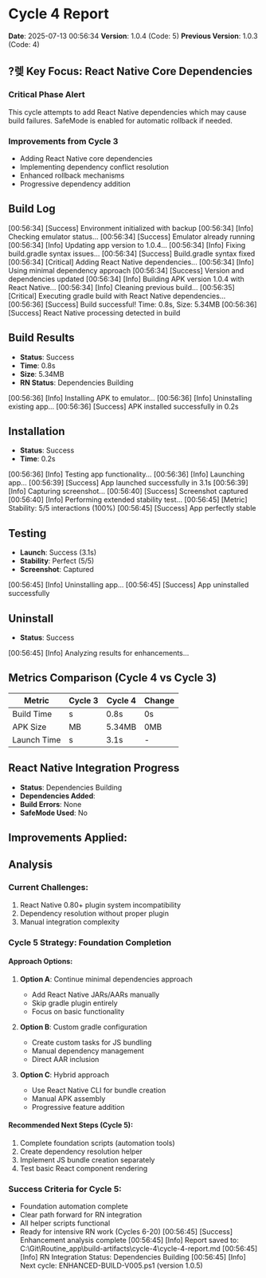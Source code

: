 ﻿# Cycle 4 Report
**Date**: 2025-07-13 00:56:34
**Version**: 1.0.4 (Code: 5)
**Previous Version**: 1.0.3 (Code: 4)

## ?렞 Key Focus: React Native Core Dependencies

### Critical Phase Alert
This cycle attempts to add React Native dependencies which may cause build failures.
SafeMode is enabled for automatic rollback if needed.

### Improvements from Cycle 3
- Adding React Native core dependencies
- Implementing dependency conflict resolution
- Enhanced rollback mechanisms
- Progressive dependency addition

## Build Log
[00:56:34] [Success] Environment initialized with backup
[00:56:34] [Info] Checking emulator status...
[00:56:34] [Success] Emulator already running
[00:56:34] [Info] Updating app version to 1.0.4...
[00:56:34] [Info] Fixing build.gradle syntax issues...
[00:56:34] [Success] Build.gradle syntax fixed
[00:56:34] [Critical] Adding React Native dependencies...
[00:56:34] [Info] Using minimal dependency approach
[00:56:34] [Success] Version and dependencies updated
[00:56:34] [Info] Building APK version 1.0.4 with React Native...
[00:56:34] [Info] Cleaning previous build...
[00:56:35] [Critical] Executing gradle build with React Native dependencies...
[00:56:36] [Success] Build successful! Time: 0.8s, Size: 5.34MB
[00:56:36] [Success] React Native processing detected in build

## Build Results
- **Status**: Success
- **Time**: 0.8s
- **Size**: 5.34MB
- **RN Status**: Dependencies Building

[00:56:36] [Info] Installing APK to emulator...
[00:56:36] [Info] Uninstalling existing app...
[00:56:36] [Success] APK installed successfully in 0.2s

## Installation
- **Status**: Success
- **Time**: 0.2s

[00:56:36] [Info] Testing app functionality...
[00:56:36] [Info] Launching app...
[00:56:39] [Success] App launched successfully in 3.1s
[00:56:39] [Info] Capturing screenshot...
[00:56:40] [Success] Screenshot captured
[00:56:40] [Info] Performing extended stability test...
[00:56:45] [Metric] Stability: 5/5 interactions (100%)
[00:56:45] [Success] App perfectly stable

## Testing
- **Launch**: Success (3.1s)
- **Stability**: Perfect (5/5)
- **Screenshot**: Captured

[00:56:45] [Info] Uninstalling app...
[00:56:45] [Success] App uninstalled successfully

## Uninstall
- **Status**: Success

[00:56:45] [Info] Analyzing results for enhancements...

## Metrics Comparison (Cycle 4 vs Cycle 3)

| Metric | Cycle 3 | Cycle 4 | Change |
|--------|---------|---------|---------|
| Build Time | s | 0.8s | 0s |
| APK Size | MB | 5.34MB | 0MB |
| Launch Time | s | 3.1s | - |

## React Native Integration Progress
- **Status**: Dependencies Building
- **Dependencies Added**: 
- **Build Errors**: None
- **SafeMode Used**: No

## Improvements Applied:


## Analysis

### Current Challenges:
1. React Native 0.80+ plugin system incompatibility
2. Dependency resolution without proper plugin
3. Manual integration complexity

### Cycle 5 Strategy: Foundation Completion

#### Approach Options:
1. **Option A**: Continue minimal dependencies approach
   - Add React Native JARs/AARs manually
   - Skip gradle plugin entirely
   - Focus on basic functionality

2. **Option B**: Custom gradle configuration
   - Create custom tasks for JS bundling
   - Manual dependency management
   - Direct AAR inclusion

3. **Option C**: Hybrid approach
   - Use React Native CLI for bundle creation
   - Manual APK assembly
   - Progressive feature addition

#### Recommended Next Steps (Cycle 5):
1. Complete foundation scripts (automation tools)
2. Create dependency resolution helper
3. Implement JS bundle creation separately
4. Test basic React component rendering

### Success Criteria for Cycle 5:
- Foundation automation complete
- Clear path forward for RN integration
- All helper scripts functional
- Ready for intensive RN work (Cycles 6-20)
[00:56:45] [Success] Enhancement analysis complete
[00:56:45] [Info] Report saved to: C:\Git\Routine_app\build-artifacts\cycle-4\cycle-4-report.md
[00:56:45] [Info] RN Integration Status: Dependencies Building
[00:56:45] [Info] Next cycle: ENHANCED-BUILD-V005.ps1 (version 1.0.5)
